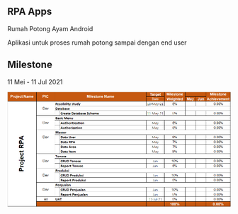 ## RPA Apps
Rumah Potong Ayam Android

Aplikasi untuk proses rumah potong sampai dengan end user
## Milestone
11 Mei - 11 Jul 2021

<p align="center"><a href="https://laravel.com" target="_blank"><img src="https://github.com/muhamadfarkhan/rpa-apps/blob/master/Milestone.png" width="700"></a></p>
